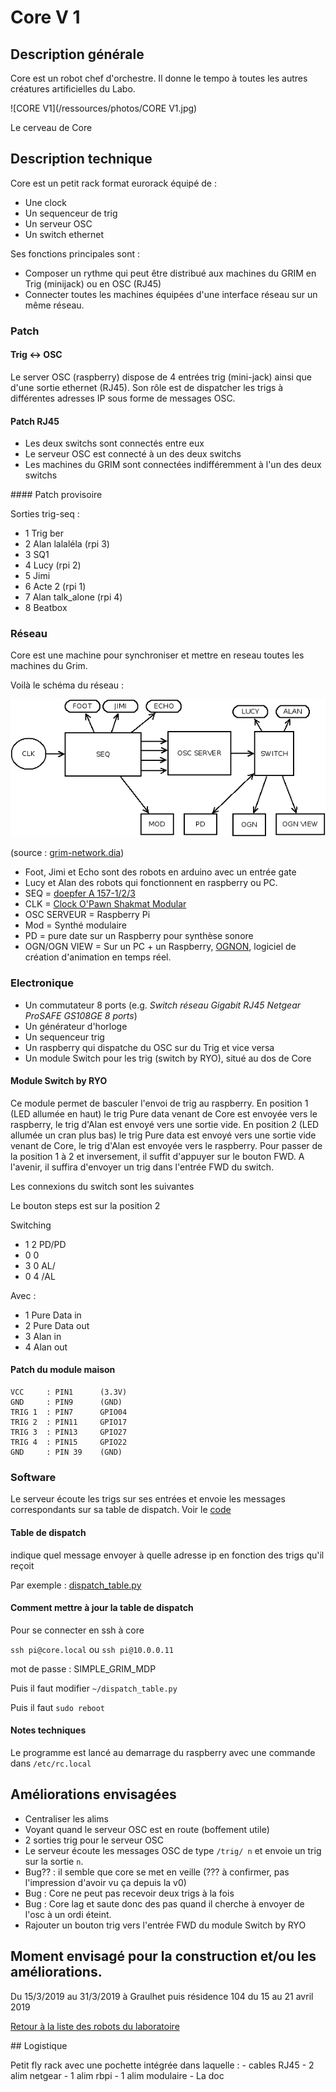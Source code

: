 # Core V 1

## Description générale

Core est un robot chef d'orchestre. Il donne le tempo à toutes les autres créatures artificielles du Labo.

![CORE V1](/ressources/photos/CORE V1.jpg)

Le cerveau de Core


## Description technique

Core est un petit rack format eurorack équipé de :
- Une clock
- Un sequenceur de trig
- Un serveur OSC
- Un switch ethernet

Ses fonctions principales sont :
- Composer un rythme qui peut être distribué aux machines du GRIM en Trig (minijack) ou en OSC (RJ45)
- Connecter toutes les machines équipées d'une interface réseau sur un même réseau.

### Patch

#### Trig <-> OSC

Le server OSC (raspberry) dispose de 4 entrées trig (mini-jack) ainsi que d'une sortie ethernet (RJ45). Son rôle est de dispatcher les trigs à différentes adresses IP sous forme de messages OSC.

#### Patch RJ45

- Les deux switchs sont connectés entre eux
- Le serveur OSC est connecté à un des deux switchs
- Les machines du GRIM sont connectées indifféremment à l'un des deux switchs

#### Patch provisoire

Sorties trig-seq :
- 1 Trig ber
- 2 Alan lalaléla (rpi 3)
- 3 SQ1
- 4 Lucy (rpi 2)
- 5 Jimi
- 6 Acte 2 (rpi 1)
- 7 Alan talk_alone (rpi 4)
- 8 Beatbox

### Réseau

Core est une machine pour synchroniser et mettre en reseau toutes les machines du Grim.

Voilà le schéma du réseau :

![grim-network](/ressources/divers/grim-network.png)

(source : [grim-network.dia](/sources/dia/grim-network.dia))

- Foot, Jimi et Echo sont des robots en arduino avec un entrée gate
- Lucy et Alan des robots qui fonctionnent en raspberry ou PC.
- SEQ = [doepfer A 157-1/2/3](http://www.doepfer.de/a157.htm)
- CLK = [Clock O'Pawn Shakmat Modular](http://www.shakmatmodular.com/products/cop.html)
- OSC SERVEUR = Raspberry Pi
- Mod = Synthé modulaire
- PD = pure date sur un Raspberry pour synthèse sonore
- OGN/OGN VIEW = Sur un PC + un Raspberry, [OGNON](https://github.com/LeonLenclos/Ognon), logiciel de création d'animation en temps réel.


### Electronique

- Un commutateur 8 ports (e.g. *Switch réseau Gigabit RJ45 Netgear ProSAFE GS108GE 8 ports*)
- Un générateur d'horloge 
- Un sequenceur trig
- Un raspberry qui dispatche du OSC sur du Trig et vice versa
- Un module Switch pour les trig (switch by RYO), situé au dos de Core

#### Module Switch by RYO

Ce module permet de basculer l'envoi de trig au raspberry.
En position 1 (LED allumée en haut) le trig Pure data venant de Core est envoyée vers le raspberry, le trig d'Alan est envoyé vers une sortie vide.
En position 2 (LED allumée un cran plus bas) le trig Pure data est envoyé vers une sortie vide venant de Core, le trig d'Alan est envoyée vers le raspberry.
Pour passer de la position 1 à 2 et inversement, il suffit d'appuyer sur le bouton FWD. A l'avenir, il suffira d'envoyer un trig dans l'entrée FWD du switch.

Les connexions du switch sont les suivantes

Le bouton steps est sur la position 2

Switching
 - 1   2   PD/PD
 - 0   0
 - 3   0   AL/
 - 0   4   /AL
 
 Avec : 
 - 1 Pure Data in
 - 2 Pure Data out
 - 3 Alan in
 - 4 Alan out

#### Patch du module maison

    VCC     : PIN1      (3.3V)
    GND     : PIN9      (GND)
    TRIG 1  : PIN7      GPIO04
    TRIG 2  : PIN11     GPIO17
    TRIG 3  : PIN13     GPIO27
    TRIG 4  : PIN15     GPIO22
    GND     : PIN 39    (GND)

### Software

Le serveur écoute les trigs sur ses entrées et envoie les messages correspondants sur sa table de dispatch. Voir le [code](/sources/python/core.py)


#### Table de dispatch

indique quel message envoyer à quelle adresse ip en fonction des trigs qu'il reçoit

Par exemple : [dispatch_table.py](/sources/python/dispatch_table.py)


#### Comment mettre à jour la table de dispatch

Pour se connecter en ssh à core

`ssh pi@core.local` ou `ssh pi@10.0.0.11`

mot de passe : SIMPLE_GRIM_MDP

Puis il faut modifier `~/dispatch_table.py`

Puis il faut `sudo reboot`

#### Notes techniques

Le programme est lancé au demarrage du raspberry avec une commande dans `/etc/rc.local`

## Améliorations envisagées

- Centraliser les alims
- Voyant quand le serveur OSC est en route (boffement utile)
- 2 sorties trig pour le serveur OSC
- Le serveur écoute les messages OSC de type `/trig/ n` et envoie un trig sur la sortie `n`.
- Bug?? : il semble que core se met en veille (??? à confirmer, pas l'impression d'avoir vu ça depuis la v0)
- Bug : Core ne peut pas recevoir deux trigs à la fois
- Bug : Core lag et saute donc des pas quand il cherche à envoyer de l'osc à un ordi éteint.
- Rajouter un bouton trig vers l'entrée FWD du module Switch by RYO

## Moment envisagé pour la construction et/ou les améliorations.

Du 15/3/2019 au 31/3/2019 à Graulhet puis résidence 104 du 15 au 21 avril 2019

[Retour à la liste des robots du laboratoire](.)

## Logistique

Petit fly rack avec une pochette intégrée dans laquelle :
    - cables RJ45
    - 2 alim netgear
    - 1 alim rbpi
    - 1 alim modulaire
    - La doc
